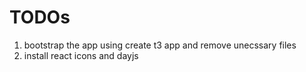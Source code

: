 # TODOs

1. bootstrap the app using create t3 app and remove unecssary files
2. install react icons and dayjs
